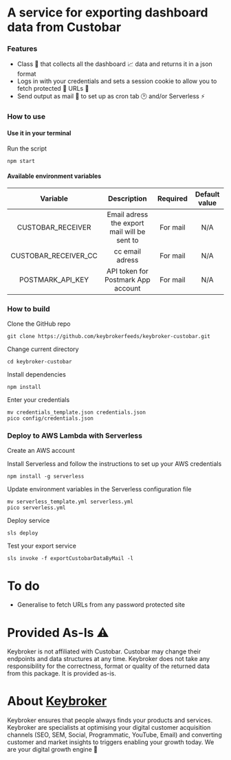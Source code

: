 # A service for exporting dashboard data from Custobar

### Features
* Class :wrench: that collects all the dashboard :chart_with_upwards_trend: data and returns it in a json format
* Logs in with your credentials and sets a session cookie to allow you to fetch protected :key: URLs :link:
* Send output as mail :email: to set up as cron tab :clock2: and/or Serverless :zap:

### How to use

#### Use it in your terminal
Run the script
```
npm start
```

#### Available environment variables
Variable | Description | Required | Default value
:---:|:---:|:---:|:---:
CUSTOBAR_RECEIVER|Email adress the export mail will be sent to|For mail|N/A
CUSTOBAR_RECEIVER_CC|cc email adress|For mail|N/A
POSTMARK_API_KEY|API token for Postmark App account|For mail|N/A

### How to build
Clone the GitHub repo
```
git clone https://github.com/keybrokerfeeds/keybroker-custobar.git
```

Change current directory
```
cd keybroker-custobar
```

Install dependencies
```
npm install
```

Enter your credentials
```
mv credentials_template.json credentials.json
pico config/credentials.json
```

### Deploy to AWS Lambda with Serverless
Create an AWS account

Install Serverless and follow the instructions to set up your AWS credentials
```
npm install -g serverless
```

Update environment variables in the Serverless configuration file
```
mv serverless_template.yml serverless.yml
pico serverless.yml
```

Deploy service
```
sls deploy
```

Test your export service
```
sls invoke -f exportCustobarDataByMail -l
```

# To do
* Generalise to fetch URLs from any password protected site

# Provided As-Is :warning:

Keybroker is not affiliated with Custobar. Custobar may change their endpoints and data structures at any time. Keybroker does not take any responsibility for the correctness, format or quality of the returned data from this package. It is provided as-is.

# About [Keybroker](https://keybroker.se)
Keybroker ensures that people always finds your products and services. Keybroker are specialists at optimising your digital customer acquisition channels (SEO, SEM, Social, Programmatic, YouTube, Email) and converting customer and market insights to triggers enabling your growth today. We are your digital growth engine :rocket:
